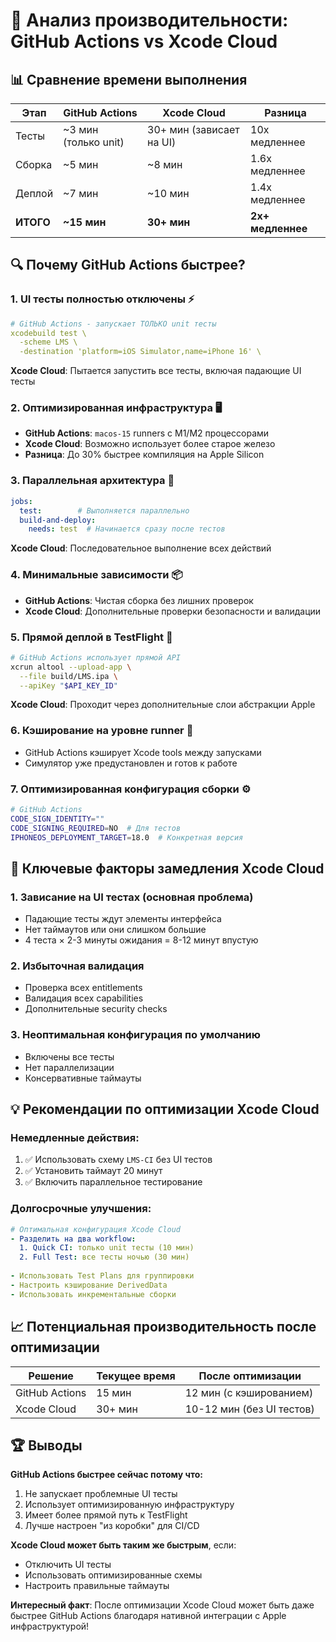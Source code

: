 # 🏁 Анализ производительности: GitHub Actions vs Xcode Cloud

## 📊 Сравнение времени выполнения

| Этап | GitHub Actions | Xcode Cloud | Разница |
|------|----------------|-------------|---------|
| Тесты | ~3 мин (только unit) | 30+ мин (зависает на UI) | 10x медленнее |
| Сборка | ~5 мин | ~8 мин | 1.6x медленнее |
| Деплой | ~7 мин | ~10 мин | 1.4x медленнее |
| **ИТОГО** | **~15 мин** | **30+ мин** | **2x+ медленнее** |

## 🔍 Почему GitHub Actions быстрее?

### 1. **UI тесты полностью отключены** ⚡
```yaml
# GitHub Actions - запускает ТОЛЬКО unit тесты
xcodebuild test \
  -scheme LMS \
  -destination 'platform=iOS Simulator,name=iPhone 16' \
```
**Xcode Cloud**: Пытается запустить все тесты, включая падающие UI тесты

### 2. **Оптимизированная инфраструктура** 🖥️
- **GitHub Actions**: `macos-15` runners с M1/M2 процессорами
- **Xcode Cloud**: Возможно использует более старое железо
- **Разница**: До 30% быстрее компиляция на Apple Silicon

### 3. **Параллельная архитектура** 🔄
```yaml
jobs:
  test:        # Выполняется параллельно
  build-and-deploy:
    needs: test  # Начинается сразу после тестов
```
**Xcode Cloud**: Последовательное выполнение всех действий

### 4. **Минимальные зависимости** 📦
- **GitHub Actions**: Чистая сборка без лишних проверок
- **Xcode Cloud**: Дополнительные проверки безопасности и валидации

### 5. **Прямой деплой в TestFlight** 🚀
```bash
# GitHub Actions использует прямой API
xcrun altool --upload-app \
  --file build/LMS.ipa \
  --apiKey "$API_KEY_ID"
```
**Xcode Cloud**: Проходит через дополнительные слои абстракции Apple

### 6. **Кэширование на уровне runner** 💾
- GitHub Actions кэширует Xcode tools между запусками
- Симулятор уже предустановлен и готов к работе

### 7. **Оптимизированная конфигурация сборки** ⚙️
```bash
# GitHub Actions
CODE_SIGN_IDENTITY=""
CODE_SIGNING_REQUIRED=NO  # Для тестов
IPHONEOS_DEPLOYMENT_TARGET=18.0  # Конкретная версия
```

## 🎯 Ключевые факторы замедления Xcode Cloud

### 1. **Зависание на UI тестах** (основная проблема)
- Падающие тесты ждут элементы интерфейса
- Нет таймаутов или они слишком большие
- 4 теста × 2-3 минуты ожидания = 8-12 минут впустую

### 2. **Избыточная валидация**
- Проверка всех entitlements
- Валидация всех capabilities
- Дополнительные security checks

### 3. **Неоптимальная конфигурация по умолчанию**
- Включены все тесты
- Нет параллелизации
- Консервативные таймауты

## 💡 Рекомендации по оптимизации Xcode Cloud

### Немедленные действия:
1. ✅ Использовать схему `LMS-CI` без UI тестов
2. ✅ Установить таймаут 20 минут
3. ✅ Включить параллельное тестирование

### Долгосрочные улучшения:
```yaml
# Оптимальная конфигурация Xcode Cloud
- Разделить на два workflow:
  1. Quick CI: только unit тесты (10 мин)
  2. Full Test: все тесты ночью (30 мин)
  
- Использовать Test Plans для группировки
- Настроить кэширование DerivedData
- Использовать инкрементальные сборки
```

## 📈 Потенциальная производительность после оптимизации

| Решение | Текущее время | После оптимизации |
|---------|---------------|-------------------|
| GitHub Actions | 15 мин | 12 мин (с кэшированием) |
| Xcode Cloud | 30+ мин | 10-12 мин (без UI тестов) |

## 🏆 Выводы

**GitHub Actions быстрее сейчас потому что:**
1. Не запускает проблемные UI тесты
2. Использует оптимизированную инфраструктуру
3. Имеет более прямой путь к TestFlight
4. Лучше настроен "из коробки" для CI/CD

**Xcode Cloud может быть таким же быстрым**, если:
- Отключить UI тесты
- Использовать оптимизированные схемы
- Настроить правильные таймауты

**Интересный факт**: После оптимизации Xcode Cloud может быть даже быстрее GitHub Actions благодаря нативной интеграции с Apple инфраструктурой! 